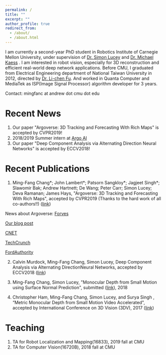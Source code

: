 ```yaml
---
permalink: /
title: ""
excerpt: ""
author_profile: true
redirect_from: 
  - /about/
  - /about.html
---
```


I am currently a second-year PhD student in Robotics Institute of Carnegie Mellon University, under supervision of  <a href="http://ci2cv.net/">Dr. Simon Lucey</a>  and <a href="http://rpl.ri.cmu.edu/">Dr. Michael Kaess</a> . I am interested in robot vision, especially for 3D reconstruction and efficient real-world deep network applications.
Before CMU, I graduated from Electrical Engineering department of National Taiwan University in 2012, directed by <a href="https://www.ntueeacl.com/">Dr. Li-chen Fu</a>.  And worked in Quanta Computer and MediaTek as ISP(Image Signal Processor) algorithm developer for 3 years.

Contact: mingfanc at andrew dot cmu dot edu

Recent News
======

1. Our paper "Argoverse: 3D Tracking and Forecasting With Rich Maps" is accepted by CVPR2019!
2. 2018/2019 Summer intern at <a href="https://www.argo.ai/">Argo AI</a> 
3. Our paper "Deep Component Analysis via Alternating Direction Neural Networks" is accepted by ECCV2018!

Recent Publications
======

1. Ming-Fang Chang\*; John Lambert\*; Patsorn Sangkloy\*; Jagjeet Singh\*; Slawomir Bak; Andrew Hartnett; De Wang; Peter Carr; Simon Lucey; Deva Ramanan; James Hays, "Argoverse: 3D Tracking and Forecasting With Rich Maps", accepted by CVPR2019  (Thanks to the hard work of all co-authors!!) (<a href="http://openaccess.thecvf.com/content_CVPR_2019/papers/Chang_Argoverse_3D_Tracking_and_Forecasting_With_Rich_Maps_CVPR_2019_paper.pdf">link</a>)

News about Argoverse:
<a href="https://www.forbes.com/sites/samabuelsamid/2019/06/19/argo-ai-and-waymo-release-automated-driving-data-sets/#47bdd8be1d00">Forves</a>

<a href="https://medium.com/@ArgoAI/introducing-argoverse-data-and-hd-maps-for-computer-vision-and-machine-learning-research-to-fcf2a072b05">Our blog post</a>

<a href="https://www.cnet.com/roadshow/news/argo-ai-argoverse-hd-maps-data-free-research/">CNET</a>

<a href="https://techcrunch.com/2019/06/19/self-driving-car-startup-argo-ai-is-giving-researchers-free-access-to-its-hd-maps/">TechCrunch</a>

<a href="http://fordauthority.com/2019/06/argo-ai-to-offer-its-hd-maps-to-researchers-for-free/">FordAuthority</a>

2. Calvin Murdock, Ming-Fang Chang, Simon Lucey, Deep Component Analysis via Alternating DirectionNeural Networks, accepted by ECCV2018 (<a href="https://arxiv.org/abs/1803.06407">link</a>)

3. Ming-Fang Chang, Simon Lucey, "Monocular Depth from Small Motion using Surface Normal Prediction", submitted (<a href="https://drive.google.com/file/d/0B7z8asMBafkiVHBpTXY0V0Vja0E/view?usp=sharing">link</a>), 2018

4. Christopher Ham, Ming-Fang Chang, Simon Lucey, and Surya Singh , “Metric Monocular Depth from Small Motion Video Accelerated", accepted by International Conference on 3D Vision (3DV), 2017 (<a href="http://ci2cv.net/media/papers/3dv_fastdepth.pdf">link</a>)

Teaching
======

1. TA for Robot Localization and Mapping(16833), 2019 fall at CMU
2. TA for Computer Vision(16720B), 2018 fall at CMU


